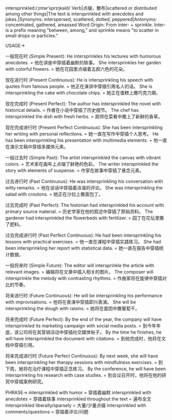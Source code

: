 intersprinkled:/ˌɪntərˈsprɪŋkəld/
Verb|点缀，散布|scattered or distributed among other things|The text is intersprinkled with anecdotes and jokes.|Synonyms: interspersed, scattered, dotted, peppered|Antonyms: concentrated, gathered, amassed
Word Origin:
From inter- + sprinkle.  Inter- is a prefix meaning "between, among," and sprinkle means "to scatter in small drops or particles."

USAGE->

一般现在时 (Simple Present):
He intersprinkles his lectures with humorous anecdotes. = 他在讲座中穿插着幽默的轶事。
She intersprinkles her garden with colorful flowers. = 她在花园里点缀着五颜六色的花朵。

现在进行时 (Present Continuous):
He is intersprinkling his speech with quotes from famous people. = 他正在演讲中穿插引用名人的话。
She is intersprinkling the cake with chocolate chips. = 她正在蛋糕上撒巧克力屑。

现在完成时 (Present Perfect):
The author has intersprinkled the novel with historical details. = 作者在小说中穿插了历史细节。
The chef has intersprinkled the dish with fresh herbs. = 厨师在菜肴中撒上了新鲜的香草。

现在完成进行时 (Present Perfect Continuous):
She has been intersprinkling her writing with personal reflections. = 她一直在写作中穿插个人思考。
He has been intersprinkling his presentation with multimedia elements. = 他一直在演示文稿中穿插多媒体元素。

一般过去时 (Simple Past):
The artist intersprinkled the canvas with vibrant colors. = 艺术家在画布上点缀了鲜艳的色彩。
The writer intersprinkled the story with elements of suspense. = 作家在故事中穿插了悬念元素。

过去进行时 (Past Continuous):
He was intersprinkling his conversation with witty remarks. = 他在谈话中穿插着诙谐的评论。
She was intersprinkling the salad with croutons. = 她正在沙拉上撒面包丁。

过去完成时 (Past Perfect):
The historian had intersprinkled his account with primary source material. = 历史学家在他的叙述中穿插了原始资料。
The gardener had intersprinkled the flowerbeds with fertilizer. = 园丁在花坛里撒了肥料。

过去完成进行时 (Past Perfect Continuous):
He had been intersprinkling his lessons with practical exercises. = 他一直在课程中穿插实践练习。
She had been intersprinkling her report with statistical data. = 她一直在报告中穿插统计数据。

一般将来时 (Simple Future):
The editor will intersprinkle the article with relevant images. = 编辑将在文章中插入相关的图片。
The composer will intersprinkle the melody with contrasting rhythms. = 作曲家将在旋律中穿插对比的节奏。

将来进行时 (Future Continuous):
He will be intersprinkling his performance with improvisations. = 他将在表演中穿插即兴表演。
She will be intersprinkling the dough with raisins. = 她将在面团中撒葡萄干。

将来完成时 (Future Perfect):
By the end of the year, the company will have intersprinkled its marketing campaign with social media posts. = 到今年年底，该公司将在其营销活动中穿插社交媒体帖子。
By the time he finishes, he will have intersprinkled the document with citations. = 到他完成时，他将在文档中穿插引用。

将来完成进行时 (Future Perfect Continuous):
By next week, she will have been intersprinkling her therapy sessions with mindfulness exercises. = 到下周，她将在治疗课程中穿插正念练习。
By the conference, he will have been intersprinkling his research with case studies. = 到会议召开时，他将在他的研究中穿插案例研究。


PHRASE->
intersprinkled with humor = 穿插着幽默
intersprinkled with anecdotes = 穿插着轶事
intersprinkled throughout the text =  遍布全文
intersprinkled liberally/sparsely =  大量/少量点缀
intersprinkled with comments/questions =  穿插着评论/问题
